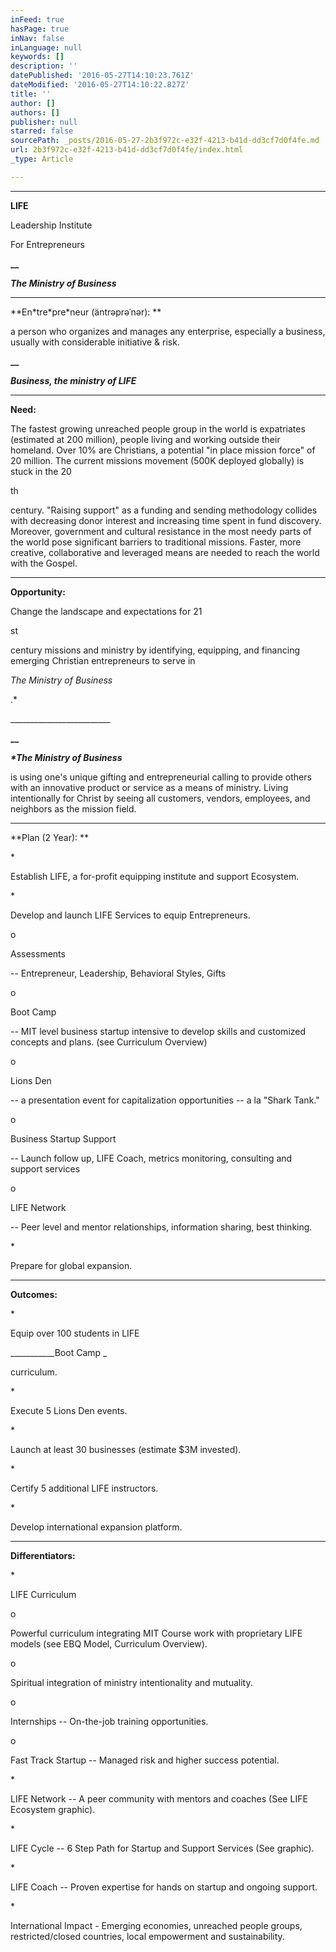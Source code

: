 ```yaml
---
inFeed: true
hasPage: true
inNav: false
inLanguage: null
keywords: []
description: ''
datePublished: '2016-05-27T14:10:23.761Z'
dateModified: '2016-05-27T14:10:22.827Z'
title: ''
author: []
authors: []
publisher: null
starred: false
sourcePath: _posts/2016-05-27-2b3f972c-e32f-4213-b41d-dd3cf7d0f4fe.md
url: 2b3f972c-e32f-4213-b41d-dd3cf7d0f4fe/index.html
_type: Article

---
```

****

**LIFE**

Leadership Institute

For Entrepreneurs

**__**

**_The Ministry of Business_**

****

**En\*tre\*pre\*neur (äntrəprəˈnər): **

a person who organizes and manages any enterprise, especially a business, usually with considerable initiative & risk. 

**__**

**_Business, the ministry of LIFE_**

****

**Need:**

The fastest growing unreached people group in the world is expatriates (estimated at 200 million), people living and working outside their homeland. Over 10% are Christians, a potential "in place mission force" of 20 million. The current missions movement (500K deployed globally) is stuck in the 20

th

century. "Raising support" as a funding and sending methodology collides with decreasing donor interest and increasing time spent in fund discovery. Moreover, government and cultural resistance in the most needy parts of the world pose significant barriers to traditional missions. Faster, more creative, collaborative and leveraged means are needed to reach the world with the Gospel.

****

**Opportunity:**

Change the landscape and expectations for 21

st

century missions and ministry by identifying, equipping, and financing emerging Christian entrepreneurs to serve in 

_The Ministry of Business_

.\*

\_\_\_\_\_\_\_\_\_\_\_\_\_\_\_\_\_\_\_\_\_\_\_\_\_

**__**

**_\*The Ministry of Business_**

is using one's unique gifting and entrepreneurial calling to provide others with an innovative product or service as a means of ministry. Living intentionally for Christ by seeing all customers, vendors, employees, and neighbors as the mission field.

****

**Plan (2 Year): **

\*

Establish LIFE, a for-profit equipping institute and support Ecosystem. 

\*

Develop and launch LIFE Services to equip Entrepreneurs. 

o

Assessments

-- Entrepreneur, Leadership, Behavioral Styles, Gifts 

o

Boot Camp

-- MIT level business startup intensive to develop skills and customized concepts and plans. (see Curriculum Overview) 

o

Lions Den

-- a presentation event for capitalization opportunities -- a la "Shark Tank." 

o

Business Startup Support

-- Launch follow up, LIFE Coach, metrics monitoring, consulting and support services 

o

LIFE Network

-- Peer level and mentor relationships, information sharing, best thinking. 

\*

Prepare for global expansion.

****

**Outcomes:**

\*

Equip over 100 students in LIFE 

___________Boot Camp _

curriculum.

\*

Execute 5 Lions Den events.

\*

Launch at least 30 businesses (estimate $3M invested). 

\*

Certify 5 additional LIFE instructors.

\*

Develop international expansion platform.

****

**Differentiators:**

\*

LIFE Curriculum 

o

Powerful curriculum integrating MIT Course work with proprietary LIFE models (see EBQ Model, Curriculum Overview).

o

Spiritual integration of ministry intentionality and mutuality. 

o

Internships -- On-the-job training opportunities. 

o

Fast Track Startup -- Managed risk and higher success potential. 

\*

LIFE Network -- A peer community with mentors and coaches (See LIFE Ecosystem graphic). 

\*

LIFE Cycle -- 6 Step Path for Startup and Support Services (See graphic). 

\*

LIFE Coach -- Proven expertise for hands on startup and ongoing support.

\*

International Impact - Emerging economies, unreached people groups, restricted/closed countries, local empowerment and sustainability.